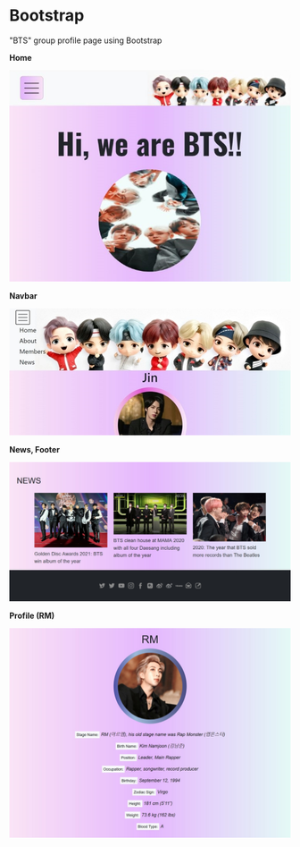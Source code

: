 # Bootstrap
"BTS" group profile page using Bootstrap

**Home**

![BTS Home Page](https://github.com/rmonsta/aula_bootstrap/blob/main/img/screenshots/screenshot_2021_01_11_BTS-home.JPG?raw=true) 



**Navbar**

![Navbar](https://github.com/rmonsta/aula_bootstrap/blob/main/img/screenshots/bts-navbar.JPG?raw=true)



**News, Footer**

![News and Footer](https://github.com/rmonsta/aula_bootstrap/blob/main/img/screenshots/Screenshot_2021-01-11_BTS-news_footer.jpg?raw=true)



**Profile (RM)**

![RM Profile](https://github.com/rmonsta/aula_bootstrap/blob/main/img/screenshots/Screenshot_2021-01-11_BTS-rm.jpg?raw=true)